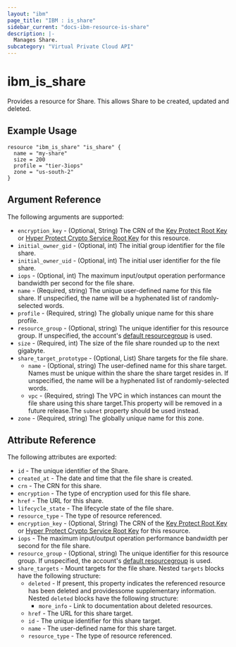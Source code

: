 ```yaml
---
layout: "ibm"
page_title: "IBM : is_share"
sidebar_current: "docs-ibm-resource-is-share"
description: |-
  Manages Share.
subcategory: "Virtual Private Cloud API"
---
```


# ibm\_is_share

Provides a resource for Share. This allows Share to be created, updated and deleted.

## Example Usage

```hcl
resource "ibm_is_share" "is_share" {
  name = "my-share"
  size = 200
  profile = "tier-3iops"
  zone = "us-south-2"
}
```

## Argument Reference

The following arguments are supported:

* `encryption_key` - (Optional, String) The CRN of the [Key Protect Root Key](https://cloud.ibm.com/docs/key-protect?topic=key-protect-getting-started-tutorial) or [Hyper Protect Crypto Service Root Key](https://cloud.ibm.com/docs/hs-crypto?topic=hs-crypto-get-started) for this resource.
* `initial_owner_gid` - (Optional, int) The initial group identifier for the file share.
* `initial_owner_uid` - (Optional, int) The initial user identifier for the file share.
* `iops` - (Optional, int) The maximum input/output operation performance bandwidth per second for the file share.
* `name` - (Required, string) The unique user-defined name for this file share. If unspecified, the name will be a hyphenated list of randomly-selected words.
* `profile` - (Required, string) The globally unique name for this share profile.
* `resource_group` - (Optional, string) The unique identifier for this resource group. If unspecified, the account's [default resourcegroup](https://cloud.ibm.com/apidocs/resource-manager#introduction) is used.
* `size` - (Required, int) The size of the file share rounded up to the next gigabyte.
* `share_target_prototype` - (Optional, List) Share targets for the file share.
  * `name` - (Optional, string) The user-defined name for this share target. Names must be unique within the share the share target resides in. If unspecified, the name will be a hyphenated list of randomly-selected words.
  * `vpc` - (Required, string) The VPC in which instances can mount the file share using this share target.This property will be removed in a future release.The `subnet` property should be used instead.
* `zone` - (Required, string) The globally unique name for this zone.

## Attribute Reference

The following attributes are exported:

* `id` - The unique identifier of the Share.
* `created_at` - The date and time that the file share is created.
* `crn` - The CRN for this share.
* `encryption` - The type of encryption used for this file share.
* `href` - The URL for this share.
* `lifecycle_state` - The lifecycle state of the file share.
* `resource_type` - The type of resource referenced.
* `encryption_key` - (Optional, String) The CRN of the [Key Protect Root Key](https://cloud.ibm.com/docs/key-protect?topic=key-protect-getting-started-tutorial) or [Hyper Protect Crypto Service Root Key](https://cloud.ibm.com/docs/hs-crypto?topic=hs-crypto-get-started) for this resource.
* `iops` - The maximum input/output operation performance bandwidth per second for the file share.
* `resource_group` - (Optional, string) The unique identifier for this resource group. If unspecified, the account's [default resourcegroup](https://cloud.ibm.com/apidocs/resource-manager#introduction) is used.
* `share_targets` - Mount targets for the file share. Nested `targets` blocks have the following structure:
	* `deleted` - If present, this property indicates the referenced resource has been deleted and providessome supplementary information. Nested `deleted` blocks have the following structure:
		* `more_info` - Link to documentation about deleted resources.
	* `href` - The URL for this share target.
	* `id` - The unique identifier for this share target.
	* `name` - The user-defined name for this share target.
	* `resource_type` - The type of resource referenced.
